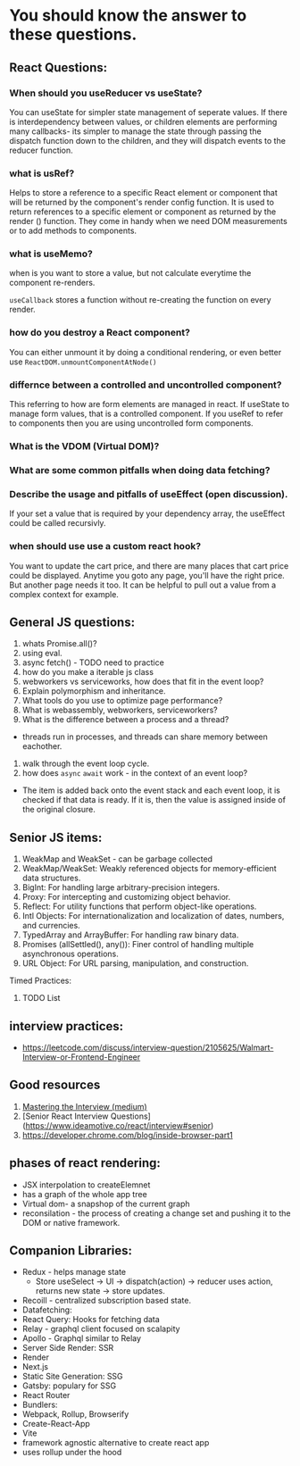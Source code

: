 # You should know the answer to these questions.

## React Questions:
### When should you useReducer vs useState?
You can useState for simpler state management of seperate values. If there is interdependency between values, or children elements are performing many callbacks- its simpler to manage the state through passing the dispatch function down to the children, and they will dispatch events to the reducer function.

### what is usRef?
Helps to store a reference to a specific React element or component that will be returned by the component's render config function. It is used to return references to a specific element or component as returned by the render () function. They come in handy when we need DOM measurements or to add methods to components.

### what is useMemo?
when is you want to store a value, but not calculate everytime the component re-renders.

`useCallback` stores a function without re-creating the function on every render.


### how do you destroy a React component?
You can either unmount it by doing a conditional rendering, or even better use `ReactDOM.unmountComponentAtNode()`


### differnce between a controlled and uncontrolled component?
This referring to how are form elements are managed in react. If useState to manage form values, that is a controlled component. If you useRef to refer to components then you are using uncontrolled form components.

### What is the VDOM (Virtual DOM)?

### What are some common pitfalls when doing data fetching?


### Describe the usage and pitfalls of useEffect (open discussion).
If your set a value that is required by your dependency array, the useEffect could be called recursivly.

### when should use use a custom react hook?
You want to update the cart price, and there are many places that cart price could be displayed. Anytime you goto any page, you'll have the right price. But another page needs it too. It can be helpful to pull out a value from a complex context for example.

## General JS questions:
1. whats Promise.all()?
1. using eval.
1. async fetch() - TODO need to practice
1. how do you make a iterable js class
1. webworkers vs serviceworks, how does that fit in the event loop?
1. Explain polymorphism and inheritance.
1. What tools do you use to optimize page performance?
1. What is webassembly, webworkers, serviceworkers?
1. What is the difference between a process and a thread?
  - threads run in processes, and threads can share memory between eachother.
1. walk through the event loop cycle.
1. how does `async` `await` work - in the context of an event loop?
  - The item is added back onto the event stack and each event loop, it is checked if that data is ready. If it is, then the value is assigned inside of the original closure.


## Senior JS items:
1. WeakMap and WeakSet - can be garbage collected
1. WeakMap/WeakSet: Weakly referenced objects for memory-efficient data structures.
1. BigInt: For handling large arbitrary-precision integers.
1. Proxy: For intercepting and customizing object behavior.
1. Reflect: For utility functions that perform object-like operations.
1. Intl Objects: For internationalization and localization of dates, numbers, and currencies.
1. TypedArray and ArrayBuffer: For handling raw binary data.
1. Promises (allSettled(), any()): Finer control of handling multiple asynchronous operations.
1. URL Object: For URL parsing, manipulation, and construction.


Timed Practices:
1. TODO List

## interview practices:
 - https://leetcode.com/discuss/interview-question/2105625/Walmart-Interview-or-Frontend-Engineer

## Good resources

1. [Mastering the Interview (medium)](https://medium.com/@phamtuanchip/mastering-the-interview-20-reactjs-interview-questions-for-senior-frontend-developers-75b1a3730193)
1. [Senior React Interview Questions] (https://www.ideamotive.co/react/interview#senior)
1. https://developer.chrome.com/blog/inside-browser-part1


## phases of react rendering:
- JSX interpolation to createElemnet
- has a graph of the whole app tree
- Virtual dom- a snapshop of the current graph
- reconsilation - the process of creating a change set and pushing it to the DOM or native framework.

## Companion Libraries:

- Redux - helps manage state
    - Store useSelect -> UI -> dispatch(action) -> reducer uses action, returns new state -> store updates.
- Recoill - centralized subscription based state.
- Datafetching:
 - React Query: Hooks for fetching data
 - Relay - graphql  client focused on scalapity
 - Apollo - Graphql similar to Relay
- Server Side Render: SSR
 - Render
 - Next.js
- Static Site Generation: SSG
 - Gatsby: populary for SSG
- React Router
- Bundlers:
 - Webpack, Rollup, Browserify
- Create-React-App
- Vite
 - framework agnostic alternative to create react app
 - uses rollup under the hood